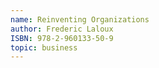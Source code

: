 ```yaml
---
name: Reinventing Organizations
author: Frederic Laloux
ISBN: 978-2-960133-50-9
topic: business
---
```

